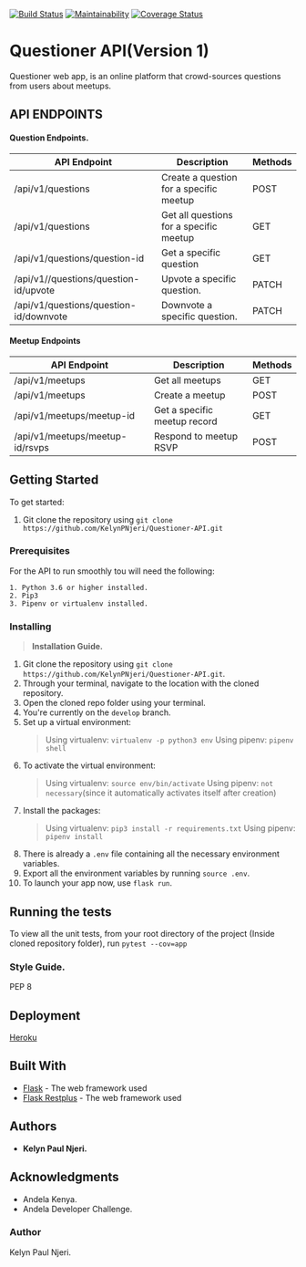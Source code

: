 [![Build Status](https://travis-ci.com/KelynPNjeri/Questioner-API.svg?branch=develop)](https://travis-ci.com/KelynPNjeri/Questioner-API)
[![Maintainability](https://api.codeclimate.com/v1/badges/ff91486e5e85335922eb/maintainability)](https://codeclimate.com/github/KelynPNjeri/Questioner-API/maintainability)
[![Coverage Status](https://coveralls.io/repos/github/KelynPNjeri/Questioner-API/badge.svg?branch=develop)](https://coveralls.io/github/KelynPNjeri/Questioner-API?branch=develop)
# Questioner API(Version 1)
Questioner web app, is an online platform that crowd-sources questions from users about meetups.

## API ENDPOINTS
#### Question Endpoints.
| API Endpoint  | Description | Methods |
| ------------- | ------------- | ------------- |
| /api/v1/questions  | Create a question for a specific meetup  | POST  |
| /api/v1/questions  | Get all questions for a specific meetup  | GET  |
| /api/v1/questions/question-id | Get a specific question  | GET  |
| /api/v1//questions/question-id/upvote  | Upvote a specific question.  | PATCH  |
|/api/v1/questions/question-id/downvote  | Downvote a specific question. | PATCH |

#### Meetup Endpoints
| API Endpoint  | Description | Methods |
| ------------- | ------------- | ------------- |
| /api/v1/meetups  | Get all meetups  | GET  |
| /api/v1/meetups  | Create a meetup  | POST  |
|/api/v1/meetups/meetup-id | Get a specific meetup record  | GET  |
|/api/v1/meetups/meetup-id/rsvps  | Respond to meetup RSVP  | POST  |

## Getting Started
To get started:
1. Git clone the repository using `git clone https://github.com/KelynPNjeri/Questioner-API.git`

### Prerequisites
For the API to run smoothly tou will need the following:
```
1. Python 3.6 or higher installed.
2. Pip3
3. Pipenv or virtualenv installed.
```
### Installing
> __Installation Guide.__

1. Git clone the repository using `git clone https://github.com/KelynPNjeri/Questioner-API.git`.
2. Through your terminal, navigate to the location with the cloned repository.
3. Open the cloned repo folder using your terminal.
4. You're currently on the `develop` branch.
5. Set up a virtual environment:
    > Using virtualenv: `virtualenv -p python3 env`
    > Using pipenv: `pipenv shell`
6. To activate the virtual environment:
    > Using virtualenv: `source env/bin/activate`
    > Using pipenv: `not necessary`(since it automatically activates itself after creation)
7. Install the packages:
    > Using virtualenv: `pip3 install -r requirements.txt`
    > Using pipenv: `pipenv install`
8. There is already a `.env` file containing all the necessary environment variables.
9. Export all the environment variables by running `source .env`.
10. To launch your app now, use `flask run`.

## Running the tests
To view all the unit tests, from your root directory of the project (Inside cloned repository folder), run `pytest --cov=app`

### Style Guide.
PEP 8

## Deployment
[Heroku](https://questioner-backend.herokuapp.com/)

## Built With
* [Flask](http://flask.pocoo.org/docs/1.0/) - The web framework used
* [Flask Restplus](https://flask-restplus.readthedocs.io/en/stable/) - The web framework used

## Authors
* **Kelyn Paul Njeri.** 

## Acknowledgments
* Andela Kenya.
* Andela Developer Challenge.




### Author
Kelyn Paul Njeri.
